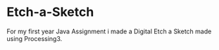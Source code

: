 # Etch-a-Sketch
For my first year Java Assignment i made a Digital Etch a Sketch made using Processing3. 
